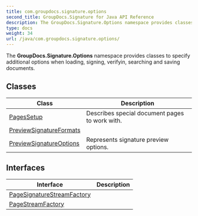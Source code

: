 ```yaml
---
title: com.groupdocs.signature.options
second_title: GroupDocs.Signature for Java API Reference
description: The GroupDocs.Signature.Options namespace provides classes to specify additional options when loading signing verifyin searching and saving documents.
type: docs
weight: 34
url: /java/com.groupdocs.signature.options/
---
```


The **GroupDocs.Signature.Options** namespace provides classes to specify additional options when loading, signing, verifyin, searching and saving documents.


## Classes

| Class | Description |
| --- | --- |
| [PagesSetup](../com.groupdocs.signature.options/pagessetup) | Describes special document pages to work with. |
| [PreviewSignatureFormats](../com.groupdocs.signature.options/previewsignatureformats) |  |
| [PreviewSignatureOptions](../com.groupdocs.signature.options/previewsignatureoptions) | Represents signature preview options. |

## Interfaces

| Interface | Description |
| --- | --- |
| [PageSignatureStreamFactory](../com.groupdocs.signature.options/pagesignaturestreamfactory) |  |
| [PageStreamFactory](../com.groupdocs.signature.options/pagestreamfactory) |  |
